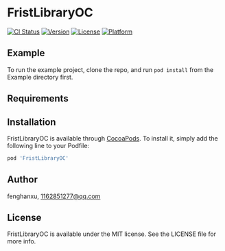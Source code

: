 # FristLibraryOC

[![CI Status](https://img.shields.io/travis/fenghanxu/FristLibraryOC.svg?style=flat)](https://travis-ci.org/fenghanxu/FristLibraryOC)
[![Version](https://img.shields.io/cocoapods/v/FristLibraryOC.svg?style=flat)](https://cocoapods.org/pods/FristLibraryOC)
[![License](https://img.shields.io/cocoapods/l/FristLibraryOC.svg?style=flat)](https://cocoapods.org/pods/FristLibraryOC)
[![Platform](https://img.shields.io/cocoapods/p/FristLibraryOC.svg?style=flat)](https://cocoapods.org/pods/FristLibraryOC)

## Example

To run the example project, clone the repo, and run `pod install` from the Example directory first.

## Requirements

## Installation

FristLibraryOC is available through [CocoaPods](https://cocoapods.org). To install
it, simply add the following line to your Podfile:

```ruby
pod 'FristLibraryOC'
```

## Author

fenghanxu, 1162851277@qq.com

## License

FristLibraryOC is available under the MIT license. See the LICENSE file for more info.
